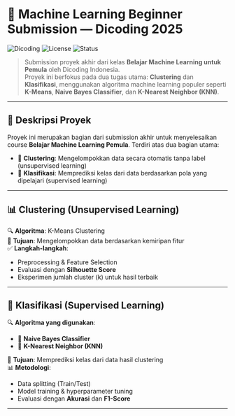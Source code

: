 # 🚀 Machine Learning Beginner Submission — Dicoding 2025

![Dicoding](https://img.shields.io/badge/Dicoding-Machine%20Learning%20Pemula-blue.svg)
![License](https://img.shields.io/badge/License-MIT-green.svg)
![Status](https://img.shields.io/badge/Project-Completed-brightgreen.svg)

> Submission proyek akhir dari kelas **Belajar Machine Learning untuk Pemula** oleh Dicoding Indonesia.  
> Proyek ini berfokus pada dua tugas utama: **Clustering** dan **Klasifikasi**, menggunakan algoritma machine learning populer seperti **K-Means**, **Naive Bayes Classifier**, dan **K-Nearest Neighbor (KNN)**.

---

## 📖 Deskripsi Proyek

Proyek ini merupakan bagian dari submission akhir untuk menyelesaikan course **Belajar Machine Learning Pemula**. Terdiri atas dua bagian utama:

- 🔹 **Clustering**: Mengelompokkan data secara otomatis tanpa label (unsupervised learning)
- 🔹 **Klasifikasi**: Memprediksi kelas dari data berdasarkan pola yang dipelajari (supervised learning)

---

## 📊 Clustering (Unsupervised Learning)

🔍 **Algoritma**: K-Means Clustering  
🎯 **Tujuan**: Mengelompokkan data berdasarkan kemiripan fitur  
✅ **Langkah-langkah**:
- Preprocessing & Feature Selection
- Evaluasi dengan **Silhouette Score**
- Eksperimen jumlah cluster (k) untuk hasil terbaik

---

## 🧠 Klasifikasi (Supervised Learning)

🔍 **Algoritma yang digunakan**:
- 📌 **Naive Bayes Classifier**
- 📌 **K-Nearest Neighbor (KNN)**

🎯 **Tujuan**: Memprediksi kelas dari data hasil clustering  
📊 **Metodologi**:
- Data splitting (Train/Test)
- Model training & hyperparameter tuning
- Evaluasi dengan **Akurasi** dan **F1-Score**

---
